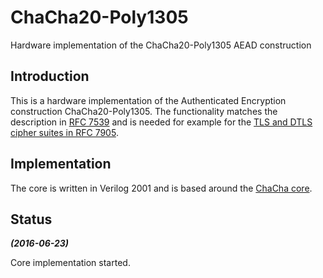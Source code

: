 # ChaCha20-Poly1305 #
Hardware implementation of the ChaCha20-Poly1305 AEAD construction


## Introduction ##
This is a hardware implementation of the Authenticated Encryption
construction ChaCha20-Poly1305. The functionality matches the
description in
[RFC 7539](https://tools.ietf.org/html/rfc7539 "RFC 7359 - ChaCha20 and Poly1305 for IETF Protocols")
and is needed for example for the
[TLS and DTLS cipher suites in RFC 7905](https://tools.ietf.org/html/rfc7905 "RFC 7905 - ChaCha20-Poly1305 Cipher Suites for Transport Layer Security (TLS)").


## Implementation ##
The core is written in Verilog 2001 and is based around the
[ChaCha core](https://github.com/secworks/chacha).


## Status ##

***(2016-06-23)***

Core implementation started.
